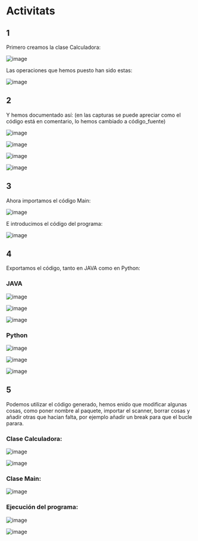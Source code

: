 # Activitats
## 1
Primero creamos la clase Calculadora:


![image](https://user-images.githubusercontent.com/114908591/234507567-c59c8bba-cf98-4323-acd4-59496a1c1770.png)
 
 Las operaciones que hemos puesto han sido estas:
 
 
![image](https://user-images.githubusercontent.com/114908591/234491870-878375c6-e01d-4940-971c-6d2a4111a371.png)

## 2
Y hemos documentado así: (en las capturas se puede apreciar como el código está en comentario, lo hemos cambiado a código_fuente)

![image](https://user-images.githubusercontent.com/114908591/234508082-b8814dbb-329e-4331-9899-ab0793466bb2.png)


![image](https://user-images.githubusercontent.com/114908591/234508876-f554232b-e89d-43b0-ab0f-96639f06395f.png)


![image](https://user-images.githubusercontent.com/114908591/234509090-840426cb-4926-4ae7-99c9-071383364efe.png)


![image](https://user-images.githubusercontent.com/114908591/234509173-992a0e05-3d37-46f3-8509-2237e3458048.png)


## 3
Ahora importamos el código Main:


![image](https://user-images.githubusercontent.com/114908591/234492093-b85ba2b5-2f76-4a16-b586-fa59e1e084c8.png)


E introducimos el código del programa:


![image](https://user-images.githubusercontent.com/114908591/234492163-1ae27073-c8ba-409d-8203-1b862775cd24.png)


## 4 
Exportamos el código, tanto en JAVA como en Python:

### JAVA

![image](https://user-images.githubusercontent.com/114908591/234512094-bc1ecb68-c7f7-412a-9065-de99a68ed4c4.png)


![image](https://user-images.githubusercontent.com/114908591/234512205-cd25d53e-2926-476a-81a0-97a4ac2d2753.png)


![image](https://user-images.githubusercontent.com/114908591/234512263-14aeccea-3b4e-4974-a33e-ee32870bbc30.png)

### Python

![image](https://user-images.githubusercontent.com/114908591/234512384-03c5fb6f-066b-4c6c-aa7d-068129834b28.png)


![image](https://user-images.githubusercontent.com/114908591/234512575-adb9cb74-cf87-432f-a969-a8c13d0bb96a.png)


![image](https://user-images.githubusercontent.com/114908591/234512673-78e76c00-3acf-45ba-af0a-addeb933fdde.png)



## 5
Podemos utilizar el código generado, hemos enido que modificar algunas cosas, como poner nombre al paquete, importar el scanner, borrar cosas y añadir otras que hacian falta, por ejemplo añadir un break para que el bucle parara.


### Clase Calculadora:

![image](https://user-images.githubusercontent.com/114908591/234515223-a950a301-a56e-4fed-893d-c9256cadc01b.png)


![image](https://user-images.githubusercontent.com/114908591/234515331-c46a53f1-75dc-466f-8040-95f6f6802d7a.png)

### Clase Main:

![image](https://user-images.githubusercontent.com/114908591/234515455-677e635b-7076-4f65-8fa3-488f535fe849.png)


### Ejecución del programa:

![image](https://user-images.githubusercontent.com/114908591/234515681-2afcb6d4-b4f3-49a3-9367-05c75f513f76.png)


![image](https://user-images.githubusercontent.com/114908591/234515719-16825307-6a2c-497b-b223-1156ce0dc4eb.png)


 
